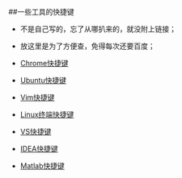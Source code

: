##一些工具的快捷键
*	不是自己写的，忘了从哪扒来的，就没附上链接；
*	放这里是为了方便查，免得每次还要百度；

*	[Chrome快捷键](https://github.com/xuantianqiang/MyDoc/blob/master/shortcuts/%E6%B5%8F%E8%A7%88%E5%99%A8%E5%BF%AB%E6%8D%B7%E9%94%AE.txt)
*	[Ubuntu快捷键](https://github.com/xuantianqiang/MyDoc/blob/master/shortcuts/Ubuntu%E5%BF%AB%E6%8D%B7%E9%94%AE.txt)
*	[Vim快捷键](https://github.com/xuantianqiang/MyDoc/blob/master/shortcuts/vim%E5%BF%AB%E6%8D%B7%E9%94%AE.txt)
*	[Linux终端快捷键](https://github.com/xuantianqiang/MyDoc/blob/master/shortcuts/Ubuntu%E7%BB%88%E7%AB%AF%E5%91%BD%E4%BB%A4.txt)
*	[VS快捷键](https://github.com/xuantianqiang/MyDoc/blob/master/shortcuts/VS%E5%BF%AB%E6%8D%B7%E9%94%AE.txt)
*	[IDEA快捷键](https://github.com/xuantianqiang/MyDoc/blob/master/shortcuts/IDEA%E5%BF%AB%E6%8D%B7%E9%94%AE.txt)
*	[Matlab快捷键](https://github.com/xuantianqiang/MyDoc/blob/master/shortcuts/Matlab%E5%BF%AB%E6%8D%B7%E9%94%AE.txt)